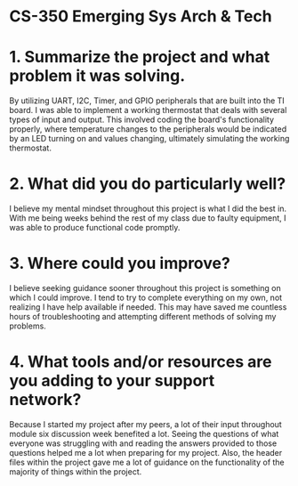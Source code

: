 # CS-350 Emerging Sys Arch & Tech

# 1. Summarize the project and what problem it was solving.

By utilizing UART, I2C, Timer, and GPIO peripherals that are built into the TI board. I was able to implement a working thermostat that deals with several types of 
input and output. This involved coding the board's functionality properly, where temperature changes to the peripherals would be indicated by an LED turning on and 
values changing, ultimately simulating the working thermostat. 

# 2. What did you do particularly well?

I believe my mental mindset throughout this project is what I did the best in. With me being weeks behind the rest of my class due to faulty equipment, I was able to 
produce functional code promptly.  

# 3. Where could you improve?

I believe seeking guidance sooner throughout this project is something on which I could improve. I tend to try to complete everything on my own, not realizing I have help 
available if needed. This may have saved me countless hours of troubleshooting and attempting different methods of solving my problems.

# 4. What tools and/or resources are you adding to your support network?

Because I started my project after my peers, a lot of their input throughout module six discussion week benefited a lot. Seeing the questions of what everyone was struggling 
with and reading the answers provided to those questions helped me a lot when preparing for my project. Also, the header files within the project gave me a lot of guidance on 
the functionality of the majority of things within the project. 

